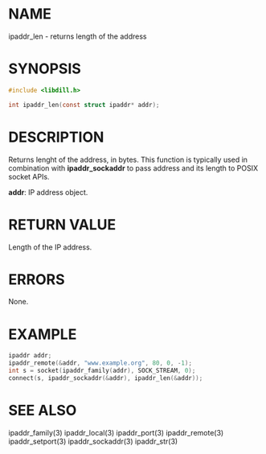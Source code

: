 # NAME

ipaddr_len - returns length of the address

# SYNOPSIS

```c
#include <libdill.h>

int ipaddr_len(const struct ipaddr* addr);
```

# DESCRIPTION

Returns lenght of the address, in bytes. This function is typically
used in combination with **ipaddr_sockaddr** to pass address and its
length to POSIX socket APIs.

**addr**: IP address object.

# RETURN VALUE

Length of the IP address.

# ERRORS

None.

# EXAMPLE

```c
ipaddr addr;
ipaddr_remote(&addr, "www.example.org", 80, 0, -1);
int s = socket(ipaddr_family(addr), SOCK_STREAM, 0);
connect(s, ipaddr_sockaddr(&addr), ipaddr_len(&addr));
```
# SEE ALSO

ipaddr_family(3) ipaddr_local(3) ipaddr_port(3) ipaddr_remote(3) ipaddr_setport(3) ipaddr_sockaddr(3) ipaddr_str(3) 
